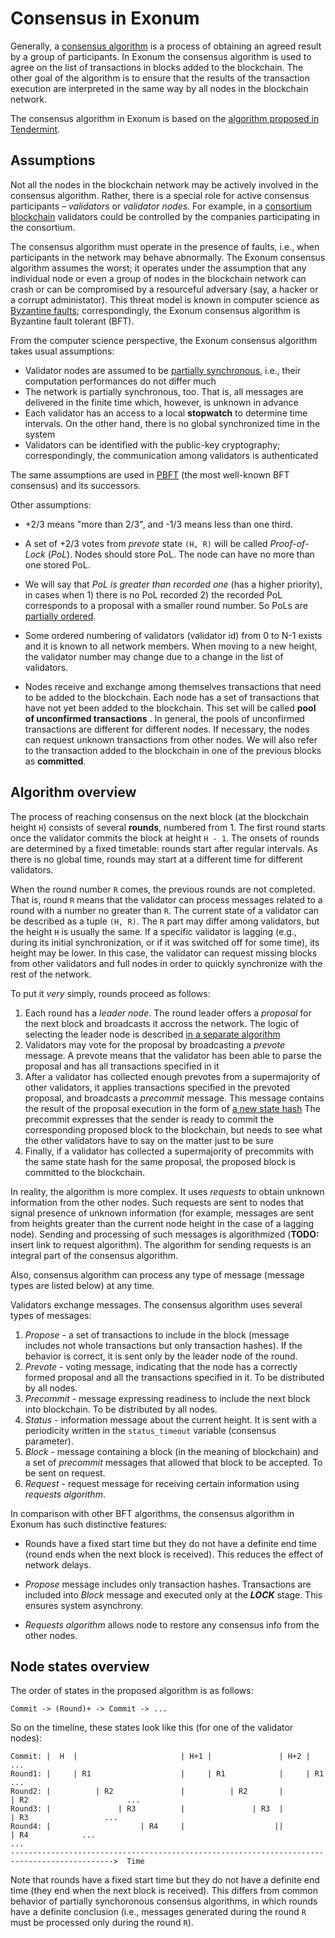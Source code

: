 # Consensus in Exonum

Generally, a [consensus algorithm][wiki:consensus] is a process of
obtaining an agreed result by a group of participants. In Exonum the
consensus algorithm is used to agree on the list of transactions
in blocks added to the blockchain. The other goal of the algorithm is to ensure
that the results of the transaction execution are interpreted in the same way
by all nodes in the blockchain network.

The consensus algorithm in Exonum is based on the [algorithm proposed in
Tendermint][tendermint_consensus].

## Assumptions

Not all the nodes in the blockchain network may be actively involved in
the consensus algorithm. Rather, there is a special role for active consensus
participants – *validators* or *validator nodes*.
For example, in a [consortium blockchain][public_and_private_blockchains]
validators could be controlled by the companies participating in the consortium.

The consensus algorithm must operate in the presence of faults, i.e., when
participants in the network may behave abnormally. The Exonum consensus algorithm
assumes the worst; it operates under the assumption that any individual node
or even a group of nodes in the blockchain network can crash or can be compromised
by a resourceful adversary (say, a hacker or a corrupt administator). This
threat model is known in computer science as [Byzantine faults][wiki:bft];
correspondingly, the Exonum consensus algorithm is Byzantine fault tolerant (BFT).

From the computer science perspective, the Exonum consensus algorithm takes
usual assumptions:

- Validator nodes are assumed to be [partially synchronous][partial_synchrony],
  i.e., their computation performances do not differ much
- The network is partially synchronous, too. That is, all messages are delivered
  in the finite time which, however, is unknown in advance
- Each validator has an access to a local **stopwatch** to determine time intervals.
  On the other hand, there is no global synchronized time in the system
- Validators can be identified with the public-key cryptography; correspondingly,
  the communication among validators is authenticated

The same assumptions are used in [PBFT][pbft] (the most well-known BFT consensus)
and its successors.

Other assumptions:

- +2/3 means "more than 2/3", and -1/3 means less than one third.

- A set of +2/3 votes from _prevote_ state `(H, R)` will be called
_Proof-of-Lock_ (_PoL_). Nodes should store PoL. The node can have no more than
one stored PoL.

- We will say that *PoL is greater than recorded one* (has a higher priority), in
cases when 1) there is no PoL recorded 2) the recorded PoL corresponds to a
proposal with a smaller round number. So PoLs are [partially
ordered][partial_ordering].

- Some ordered numbering of validators (validator id) from 0 to N-1 exists and
it is known to all network members. When moving to a new height, the validator
number may change due to a change in the list of validators.

- Nodes receive and exchange among themselves transactions that need to be added
to the blockchain. Each node has a set of transactions that have not yet been
added to the blockchain. This set will be called **pool of unconfirmed
transactions** . In general, the pools of unconfirmed transactions are different
for different nodes. If necessary, the nodes can request unknown transactions
from other nodes. We will also refer to the transaction added to the blockchain
in one of the previous blocks as **committed**.

## Algorithm overview

The process of reaching consensus on the next block (at the blockchain height `H`)
consists of several **rounds**, numbered from 1\. The first round starts once the
validator commits the block at height `H - 1`. The onsets of rounds are determined
by a fixed timetable: rounds start after regular intervals. As there is no global time,
rounds may start at a different time for different validators.

When the round number `R` comes, the previous rounds are not completed.
That is, round `R` means that the validator can process messages
related to a round with a number no greater than `R`.
The current state of a validator can be described as a tuple `(H, R)`.
The `R` part may differ among validators, but the height `H` is usually the same.
If a specific validator is lagging (e.g., during its initial synchronization, or if
it was switched off for some time), its height may be lower.
In this case, the validator can request missing blocks from
other validators and full nodes in order to quickly synchronize with the rest
of the network.

To put it *very* simply, rounds proceed as follows:

1. Each round has a *leader node*. The round leader offers a *proposal*
  for the next block and broadcasts it accross the network. The logic of selecting
  the leader node is described [in a separate algorithm](leader-election.md)
2. Validators may vote for the proposal by broadcasting a *prevote* message.
  A prevote means that the validator has been able to parse the proposal
  and has all transactions specified in it
3. After a validator has collected enough prevotes from a supermajority
  of other validators, it applies transactions specified in the prevoted proposal, 
  and broadcasts a *precommit* message. This message contains the result of the proposal
  execution in the form of [a new state hash](../storage.md)
  The precommit expresses that the sender is ready to commit the corresponding
  proposed block to the blockchain, but needs to see what the other validators
  have to say on the matter just to be sure
4. Finally, if a validator has collected a supermajority of precommits with
  the same state hash for the same proposal, the proposed block is committed
  to the blockchain.

In reality, the algorithm is more complex. It uses *requests* to obtain unknown
information from the other nodes. Such requests are sent to nodes that signal
presence of unknown information (for example, messages are sent from heights
greater than the current node height in the case of a lagging node). Sending and
processing of such messages is algorithmized (**TODO:** insert link to request
algorithm). The algorithm for sending requests is an integral part of the
consensus algorithm.

Also, consensus algorithm can process any type of message (message types are
listed below) at any time.

Validators exchange messages. The consensus algorithm uses several types
of messages:

  1. _Propose_ - a set of transactions to include in the block (message includes
  not whole transactions but only transaction hashes). If the behavior is
  correct, it is sent only by the leader node of the round.
  2. _Prevote_ - voting message, indicating that the node has a correctly formed
  proposal and all the transactions specified in it. To be distributed by all
  nodes.
  3. _Precommit_ - message expressing readiness to include the next block into
  blockchain. To be distributed by all nodes.
  4. _Status_ - information message about the current height. It is sent with a
  periodicity written in the `status_timeout` variable (consensus parameter).
  5. _Block_ - message containing a block (in the meaning of blockchain) and a
  set of _precommit_ messages that allowed that block to be accepted. To be sent
  on request.
  6. _Request_ - request message for receiving certain information using
  *requests algorithm*.

In comparison with other BFT algorithms, the consensus algorithm in Exonum has
such distinctive features:

- Rounds have a fixed start time but they do not have a definite end
time (round ends when the next block is received). This reduces the effect of
network delays.

- _Propose_ message includes only transaction hashes. Transactions are included
into _Block_ message and executed only at the **_LOCK_** stage. This ensures
system asynchrony.

- *Requests algorithm* allows node to restore any consensus info from the other
nodes.

## Node states overview

The order of states in the proposed algorithm is as follows:

```
Commit -> (Round)+ -> Commit -> ...
```

So on the timeline, these states look like this (for one of the
validator nodes):

```
Commit: |  H  |                       | H+1 |               | H+2 |                              ...
Round1: |     | R1                    |     | R1            |     | R1                           ...
Round2: |          | R2               |          | R2       |          | R2                      ...
Round3: |               | R3          |               | R3  |               | R3                 ...
Round4: |                    | R4     |                    ||                    | R4            ...
...
--------------------------------------------------------------------------------------------->  Time
```

Note that rounds have a fixed start time but they do not have a definite end
time (they end when the next block is received). This differs from common
behavior of partially synchoronous consensus algorithms, in which rounds have
a definite conclusion (i.e., messages generated during the round `R`
must be processed only during the round `R`).

[partial_ordering]: https://en.wikipedia.org/wiki/Partially_ordered_set#Formal_definition
[partial_synchrony]: http://groups.csail.mit.edu/tds/papers/Lynch/podc84-DLS.pdf
[public_and_private_blockchains]: https://blog.ethereum.org/2015/08/07/on-public-and-private-blockchains/
[tendermint_consensus]: https://github.com/tendermint/tendermint/wiki/Byzantine-Consensus-Algorithm
[wiki:consensus]: https://en.wikipedia.org/wiki/Consensus_(computer_science)
[wiki:bft]: https://en.wikipedia.org/wiki/Byzantine_fault_tolerance
[pbft]: http://pmg.csail.mit.edu/papers/osdi99.pdf
